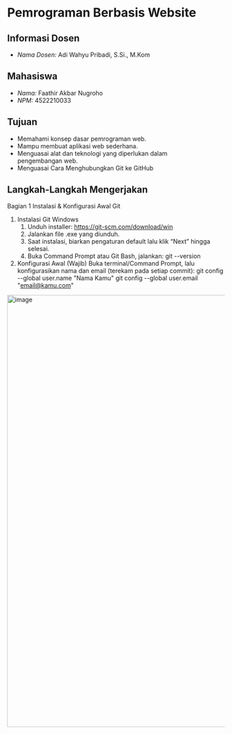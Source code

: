 # Pemrograman Berbasis Website

## Informasi Dosen
- *Nama Dosen:* Adi Wahyu Pribadi, S.Si., M.Kom

## Mahasiswa
- *Nama:* Faathir Akbar Nugroho  
- *NPM:* 4522210033

## Tujuan
- Memahami konsep dasar pemrograman web.  
- Mampu membuat aplikasi web sederhana.  
- Menguasai alat dan teknologi yang diperlukan dalam pengembangan web.
- Menguasai Cara Menghubungkan Git ke GitHub

## Langkah-Langkah Mengerjakan
Bagian 1 Instalasi & Konfigurasi Awal Git 
1. Instalasi Git
   Windows
   1. Unduh installer: https://git-scm.com/download/win
   2. Jalankan file .exe yang diunduh.
   3. Saat instalasi, biarkan pengaturan default lalu klik “Next” hingga selesai.
   4. Buka Command Prompt atau Git Bash, jalankan: git --version
2. Konfigurasi Awal (Wajib)
   Buka terminal/Command Prompt, lalu konfigurasikan nama dan email (terekam pada setiap commit):
   git config --global user.name "Nama Kamu"
   git config --global user.email "email@kamu.com"

<img width="956" height="1002" alt="image" src="https://github.com/user-attachments/assets/338a15ea-f342-43d7-a75a-a07b50e4af16" />
